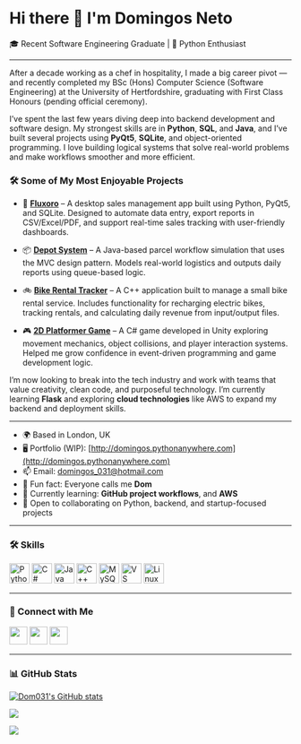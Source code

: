 Hi there 👋 I'm Domingos Neto
==============================

🎓 Recent Software Engineering Graduate | 🐍 Python Enthusiast

---

After a decade working as a chef in hospitality, I made a big career pivot — and recently completed my BSc (Hons) Computer Science (Software Engineering) at the University of Hertfordshire, graduating with First Class Honours (pending official ceremony).

I’ve spent the last few years diving deep into backend development and software design. My strongest skills are in **Python**, **SQL**, and **Java**, and I’ve built several projects using **PyQt5**, **SQLite**, and object-oriented programming. I love building logical systems that solve real-world problems and make workflows smoother and more efficient.

### 🛠️ Some of My Most Enjoyable Projects

- 🧾 **[Fluxoro](https://github.com/Dom031/fluxoro)** – A desktop sales management app built using Python, PyQt5, and SQLite. Designed to automate data entry, export reports in CSV/Excel/PDF, and support real-time sales tracking with user-friendly dashboards.

- 📦 **[Depot System](https://github.com/Dom031/DepotSystemPart2)** – A Java-based parcel workflow simulation that uses the MVC design pattern. Models real-world logistics and outputs daily reports using queue-based logic.

- 🚲 **[Bike Rental Tracker](https://bitbucket.org/software-techniques-labs/software-techniques-assignment/src/main/)** – A C++ application built to manage a small bike rental service. Includes functionality for recharging electric bikes, tracking rentals, and calculating daily revenue from input/output files.

- 🎮 **[2D Platformer Game](https://github.com/Dom031/Pixel-Harvest)** – A C# game developed in Unity exploring movement mechanics, object collisions, and player interaction systems. Helped me grow confidence in event-driven programming and game development logic.

I’m now looking to break into the tech industry and work with teams that value creativity, clean code, and purposeful technology. I’m currently learning **Flask** and exploring **cloud technologies** like AWS to expand my backend and deployment skills.

---

- 🌍 Based in London, UK  
- 🖥️ Portfolio (WIP): [http://domingos.pythonanywhere.com](http://domingos.pythonanywhere.com)  
- 📫 Email: [domingos_031@hotmail.com](mailto:domingos_031@hotmail.com)  
- 💬 Fun fact: Everyone calls me **Dom**  
- 🔭 Currently learning: **GitHub project workflows**, and **AWS**  
- 🤝 Open to collaborating on Python, backend, and startup-focused projects

---

### 🛠️ Skills

<p align="left">
  <a href="https://www.python.org/" target="_blank"><img src="https://raw.githubusercontent.com/danielcranney/readme-generator/main/public/icons/skills/python-colored.svg" width="36" height="36" alt="Python" /></a>
  <a href="https://docs.microsoft.com/en-us/dotnet/csharp/" target="_blank"><img src="https://raw.githubusercontent.com/danielcranney/readme-generator/main/public/icons/skills/csharp-colored.svg" width="36" height="36" alt="C#" /></a>
  <a href="https://www.oracle.com/java/" target="_blank"><img src="https://raw.githubusercontent.com/danielcranney/readme-generator/main/public/icons/skills/java-colored.svg" width="36" height="36" alt="Java" /></a>
  <a href="https://docs.microsoft.com/en-us/cpp/?view=msvc-170" target="_blank"><img src="https://raw.githubusercontent.com/danielcranney/readme-generator/main/public/icons/skills/cplusplus-colored.svg" width="36" height="36" alt="C++" /></a>
  <a href="https://www.mysql.com/" target="_blank"><img src="https://cdn-icons-png.flaticon.com/512/919/919836.png" width="36" height="36" alt="MySQL" /></a>
  <a href="https://code.visualstudio.com/" target="_blank"><img src="https://raw.githubusercontent.com/danielcranney/readme-generator/main/public/icons/skills/visualstudiocode.svg" width="36" height="36" alt="VS Code" /></a>
  <a href="https://www.linux.org" target="_blank"><img src="https://raw.githubusercontent.com/danielcranney/readme-generator/main/public/icons/skills/linux-colored.svg" width="36" height="36" alt="Linux" /></a>
</p>

---

### 🔗 Connect with Me

<p align="left">
  <a href="https://www.linkedin.com/in/domingos-neto-645972151/" target="_blank"><img src="https://raw.githubusercontent.com/danielcranney/readme-generator/main/public/icons/socials/linkedin.svg" width="32" height="32" /></a>
  <a href="https://discord.com/users/domnef" target="_blank"><img src="https://raw.githubusercontent.com/danielcranney/readme-generator/main/public/icons/socials/discord.svg" width="32" height="32" /></a>
  <a href="https://github.com/Dom031" target="_blank"><img src="https://raw.githubusercontent.com/danielcranney/readme-generator/main/public/icons/socials/github.svg" width="32" height="32" /></a>
</p>

---

### 📊 GitHub Stats

<a href="https://github.com/Dom031"><img src="https://github-readme-stats.vercel.app/api?username=Dom031&show_icons=true&theme=github_dark&hide_border=true" alt="Dom031's GitHub stats" /></a>

<a href="https://github.com/Dom031"><img src="https://github-readme-streak-stats.herokuapp.com?user=Dom031&theme=github-dark-blue&hide_border=true" /></a>

<a href="https://github.com/Dom031"><img src="https://github-readme-stats.vercel.app/api/top-langs/?username=Dom031&layout=compact&theme=github_dark&hide_border=true" /></a>

